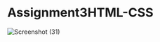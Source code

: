 # Assignment3HTML-CSS
![Screenshot (31)](https://github.com/Anjali2104/Assignment3HTML-CSS/assets/86160355/fa94bb06-e0ef-4949-844d-43ad1f3c10c9)
